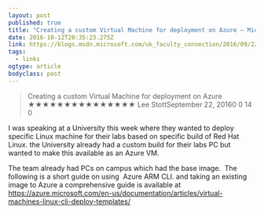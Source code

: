 ```yaml
---
layout: post 
published: true 
title: "Creating a custom Virtual Machine for deployment on Azure – Microsoft Faculty Connection" 
date: 2016-10-12T20:35:23.275Z 
link: https://blogs.msdn.microsoft.com/uk_faculty_connection/2016/09/22/creating-a-custom-virtual-machine-for-deployment-on-azure/ 
tags:
  - links
ogtype: article 
bodyclass: post 
---
```


> Creating a custom Virtual Machine for deployment on Azure
★★★★★★★★★★★★★★★
Lee StottSeptember 22, 20160
0
14
0
 

I was speaking at a University this week where they wanted to deploy specific Linux machine for their labs based on specific build of Red Hat Linux. the University already had a custom build for their labs PC but wanted to make this available as an Azure VM. 

The team already had PCs on campus which had the base image.  The following is a short guide on using  Azure ARM CLI. and taking an existing image to Azure a comprehensive guide is available at https://azure.microsoft.com/en-us/documentation/articles/virtual-machines-linux-cli-deploy-templates/